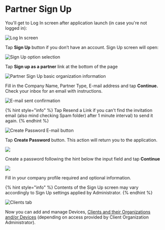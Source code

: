 # Partner Sign Up

You'll get to Log In screen after application launch \(in case you're not logged in\):

![Log In screen](../.gitbook/assets/log-in-screen.png)

Tap **Sign Up** button if you don’t have an account. Sign Up screen will open:

![Sign Up option selection](../.gitbook/assets/sign-up.png)

Tap **Sign up as a partner** link at the bottom of the page

![Partner Sign Up basic organization information](../.gitbook/assets/sign-up-as-a-partner.png)

Fill in the Company Name, Partner Type, E-mail address and tap **Continue.** Check your inbox for an email with instructions.

![E-mail sent confirmation](../.gitbook/assets/success-screen.png)

{% hint style="info" %}
Tap Resend a Link if you can't find the invitation email \(also mind checking Spam folder\) after 1 minute interval\) to send it again.
{% endhint %}

![Create Password E-mail button](../.gitbook/assets/create_password.png)

Tap **Create Password** button. This action will return you to the application.

![](../.gitbook/assets/enter-password.png)

Create a password following the hint below the input field and tap **Continue**

![](../.gitbook/assets/company-info.png)

Fill in your company profile required and optional information.

{% hint style="info" %}
Contents of the Sign Up screen may vary accordingly to Sign Up settings applied by Administrator.
{% endhint %}

![Clients tab](../.gitbook/assets/empty-state-screen-1-.png)

Now you can add and manage Devices, [Clients and their Organizations and/or Devices](../mobile-applications/partner-mode.md) \(depending on access provided by Client Organization Administrator\).

